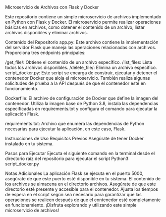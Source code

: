 Microservicio de Archivos con Flask y Docker

Este repositorio contiene un simple microservicio de archivos implementado en Python con Flask y Docker. El microservicio permite realizar operaciones básicas en archivos, como obtener el contenido de un archivo, listar archivos disponibles y eliminar archivos.

Contenido del Repositorio
app.py: Este archivo contiene la implementación del servidor Flask que maneja las operaciones relacionadas con archivos. Proporciona tres endpoints principales:

/get_file/<filename>: Obtiene el contenido de un archivo específico.
/list_files: Lista todos los archivos disponibles.
/delete_file/<filename>: Elimina un archivo específico.
script_docker.py: Este script se encarga de construir, ejecutar y detener el contenedor Docker que aloja el microservicio. También realiza algunas solicitudes de prueba a la API después de que el contenedor esté en funcionamiento.

Dockerfile: El archivo de configuración de Docker que define la imagen del contenedor. Utiliza la imagen base de Python 3.8, instala las dependencias especificadas en requirements.txt y configura el comando para ejecutar la aplicación Flask.

requirements.txt: Archivo que enumera las dependencias de Python necesarias para ejecutar la aplicación, en este caso, Flask.

Instrucciones de Uso
Requisitos Previos
Asegúrate de tener Docker instalado en tu sistema.

Pasos para Ejecutar
Ejecuta el siguiente comando en la terminal desde el directorio raíz del repositorio para ejecutar el script
Python3 script_docker.py

Notas Adicionales
La aplicación Flask se ejecuta en el puerto 5000, asegúrate de que este puerto esté disponible en tu sistema.
El contenido de los archivos se almacena en el directorio archivos. Asegúrate de que este directorio esté presente y accesible para el contenedor.
Ajusta los tiempos de espera en el script según sea necesario para garantizar que las operaciones se realicen después de que el contenedor esté completamente en funcionamiento.
¡Disfruta explorando y utilizando este simple microservicio de archivos!





